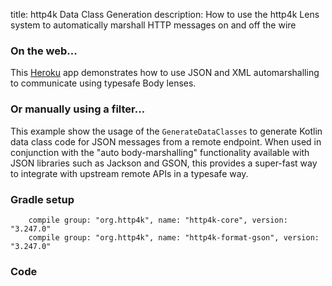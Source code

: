 title: http4k Data Class Generation
description: How to use the http4k Lens system to automatically marshall HTTP messages on and off the wire

### On the web...
This [Heroku](http://http4k-data-class-gen.herokuapp.com/) app demonstrates how to use JSON and XML automarshalling to communicate using typesafe Body lenses.

### Or manually using a filter...
This example show the usage of the `GenerateDataClasses` to generate Kotlin data class code for JSON messages from a remote endpoint. When used in conjunction with the "auto body-marshalling" functionality available with JSON libraries such as Jackson and GSON, this provides a super-fast way to integrate with upstream remote APIs in a typesafe way.

### Gradle setup
```
    compile group: "org.http4k", name: "http4k-core", version: "3.247.0"
    compile group: "org.http4k", name: "http4k-format-gson", version: "3.247.0"
```

### Code [<img class="octocat"/>](https://github.com/http4k/http4k/blob/master/src/docs/cookbook/generating_data_classes/example.kt)

<script src="https://gist-it.appspot.com/https://github.com/http4k/http4k/blob/master/src/docs/cookbook/generating_data_classes/example.kt"></script>
